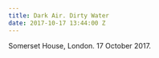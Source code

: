 ```yaml
---
title: Dark Air. Dirty Water
date: 2017-10-17 13:44:00 Z
---
```


Somerset House, London. 17 October 2017.